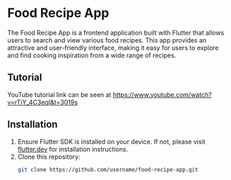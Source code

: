 # Food Recipe App

The Food Recipe App is a frontend application built with Flutter that allows users to search and view various food recipes. This app provides an attractive and user-friendly interface, making it easy for users to explore and find cooking inspiration from a wide range of recipes.

## Tutorial

YouTube tutorial link can be seen at https://www.youtube.com/watch?v=rTiY_4C3eqI&t=3019s

## Installation

1. Ensure Flutter SDK is installed on your device. If not, please visit [flutter.dev](https://flutter.dev/) for installation instructions.
2. Clone this repository:
   ```bash
   git clone https://github.com/username/food-recipe-app.git

